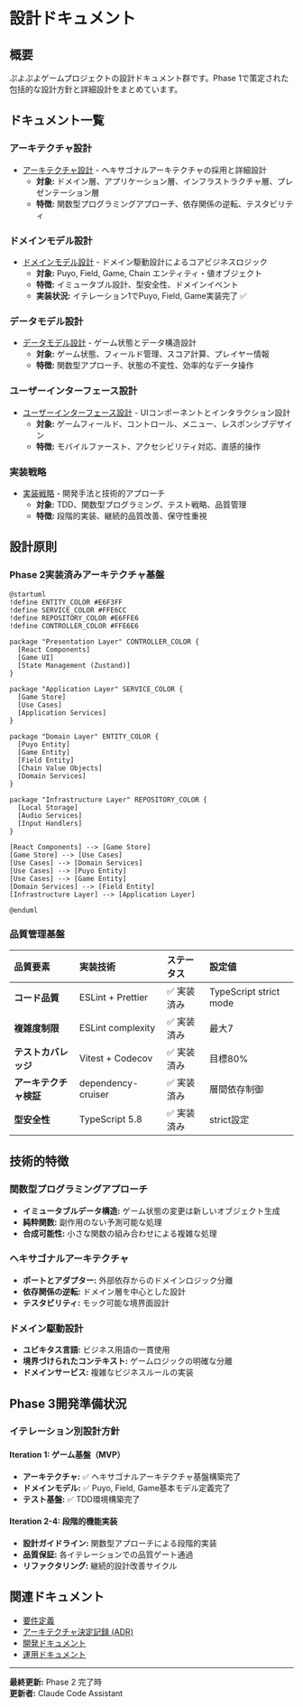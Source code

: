 # 設計ドキュメント

## 概要

ぷよぷよゲームプロジェクトの設計ドキュメント群です。Phase 1で策定された包括的な設計方針と詳細設計をまとめています。

## ドキュメント一覧

### アーキテクチャ設計
- [アーキテクチャ設計](アーキテクチャ設計.md) - ヘキサゴナルアーキテクチャの採用と詳細設計
  - **対象:**
    ドメイン層、アプリケーション層、インフラストラクチャ層、プレゼンテーション層
  - **特徴:**
    関数型プログラミングアプローチ、依存関係の逆転、テスタビリティ

### ドメインモデル設計
- [ドメインモデル設計](ドメインモデル設計.md) - ドメイン駆動設計によるコアビジネスロジック
  - **対象:**
    Puyo, Field, Game, Chain エンティティ・値オブジェクト
  - **特徴:**
    イミュータブル設計、型安全性、ドメインイベント
  - **実装状況:** イテレーション1でPuyo, Field, Game実装完了 ✅

### データモデル設計
- [データモデル設計](データモデル設計.md) - ゲーム状態とデータ構造設計
  - **対象:**
    ゲーム状態、フィールド管理、スコア計算、プレイヤー情報
  - **特徴:**
    関数型アプローチ、状態の不変性、効率的なデータ操作

### ユーザーインターフェース設計
- [ユーザーインターフェース設計](ユーザーインターフェース設計.md) - UIコンポーネントとインタラクション設計
  - **対象:**
    ゲームフィールド、コントロール、メニュー、レスポンシブデザイン
  - **特徴:**
    モバイルファースト、アクセシビリティ対応、直感的操作

### 実装戦略
- [実装戦略](実装戦略.md) - 開発手法と技術的アプローチ
  - **対象:**
    TDD、関数型プログラミング、テスト戦略、品質管理
  - **特徴:**
    段階的実装、継続的品質改善、保守性重視

## 設計原則

### Phase 2実装済みアーキテクチャ基盤

```plantuml
@startuml
!define ENTITY_COLOR #E6F3FF
!define SERVICE_COLOR #FFE6CC
!define REPOSITORY_COLOR #E6FFE6
!define CONTROLLER_COLOR #FFE6E6

package "Presentation Layer" CONTROLLER_COLOR {
  [React Components]
  [Game UI]
  [State Management (Zustand)]
}

package "Application Layer" SERVICE_COLOR {
  [Game Store]
  [Use Cases]
  [Application Services]
}

package "Domain Layer" ENTITY_COLOR {
  [Puyo Entity]
  [Game Entity]
  [Field Entity]
  [Chain Value Objects]
  [Domain Services]
}

package "Infrastructure Layer" REPOSITORY_COLOR {
  [Local Storage]
  [Audio Services]
  [Input Handlers]
}

[React Components] --> [Game Store]
[Game Store] --> [Use Cases]
[Use Cases] --> [Domain Services]
[Use Cases] --> [Puyo Entity]
[Use Cases] --> [Game Entity]
[Domain Services] --> [Field Entity]
[Infrastructure Layer] --> [Application Layer]

@enduml
```

### 品質管理基盤

| 品質要素 | 実装技術 | ステータス | 設定値 |
| :--- | :--- | :--- | :--- |
| **コード品質** | ESLint + Prettier | ✅ 実装済み | TypeScript strict mode |
| **複雑度制限** | ESLint complexity | ✅ 実装済み | 最大7 |
| **テストカバレッジ** | Vitest + Codecov | ✅ 実装済み | 目標80% |
| **アーキテクチャ検証** | dependency-cruiser | ✅ 実装済み | 層間依存制御 |
| **型安全性** | TypeScript 5.8 | ✅ 実装済み | strict設定 |

## 技術的特徴

### 関数型プログラミングアプローチ
- **イミュータブルデータ構造:**
  ゲーム状態の変更は新しいオブジェクト生成
- **純粋関数:**
  副作用のない予測可能な処理
- **合成可能性:**
  小さな関数の組み合わせによる複雑な処理

### ヘキサゴナルアーキテクチャ
- **ポートとアダプター:**
  外部依存からのドメインロジック分離
- **依存関係の逆転:**
  ドメイン層を中心とした設計
- **テスタビリティ:**
  モック可能な境界面設計

### ドメイン駆動設計
- **ユビキタス言語:**
  ビジネス用語の一貫使用
- **境界づけられたコンテキスト:**
  ゲームロジックの明確な分離
- **ドメインサービス:**
  複雑なビジネスルールの実装

## Phase 3開発準備状況

### イテレーション別設計方針

#### Iteration 1: ゲーム基盤（MVP）
- **アーキテクチャ:**
  ✅ ヘキサゴナルアーキテクチャ基盤構築完了
- **ドメインモデル:**
  ✅ Puyo, Field, Game基本モデル定義完了
- **テスト基盤:**
  ✅ TDD環境構築完了

#### Iteration 2-4: 段階的機能実装
- **設計ガイドライン:**
  関数型アプローチによる段階的実装
- **品質保証:**
  各イテレーションでの品質ゲート通過
- **リファクタリング:**
  継続的設計改善サイクル

## 関連ドキュメント

- [要件定義](../requirements/index.md)
- [アーキテクチャ決定記録 (ADR)](../adr/index.md)
- [開発ドキュメント](../development/index.md)
- [運用ドキュメント](../operation/index.md)

---

**最終更新:** Phase 2 完了時  
**更新者:** Claude Code Assistant